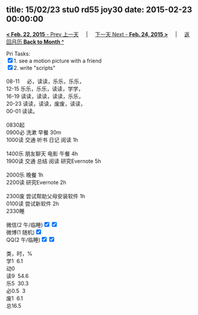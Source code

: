 title: 15/02/23 stu0 rd55 joy30
date: 2015-02-23 00:00:00
---
[**< Feb. 22, 2015** - Prev 上一天](/lifelogs/2015/02/d22.html) &nbsp; &nbsp; | &nbsp; &nbsp; [下一天 Next - **Feb. 24, 2015 >**](/lifelogs/2015/02/d24.html) &nbsp; &nbsp; |  &nbsp; &nbsp; [返回月历 **Back to Month ^**](/lifelogs/2015/02/index.html)
<br/><div>Pri Tasks:<br/><input type="checkbox" checked="true"/>1. see a motion picture with a friend<br/><input type="checkbox" checked="false"/>2. write "scripts"<div><br/></div>08-11     必，读读，乐乐，乐乐，<br/>12-15 乐乐，乐乐，读读，学学，<br/>16-19 读读，读读，读读，乐乐，<br/>20-23 读读，读读，废废，读读，</div><div>00-01 读读。</div><div><div><br/></div>0830起<br/>0900必 洗漱 早餐 30m<br/>1000读 交通 听书 日记 阅读 1h<div><br/></div>1400乐 朋友聊天 电影 午餐 4h<br/>1900读 交通 总结 阅读 研究Evernote 5h</div><div><br/></div><div>2000乐 晚餐 1h<br/>2200读 研究Evernote 2h</div><div><br/></div><div>2300废 尝试帮助父母安装软件 1h</div><div>0100读 尝试新软件 2h  </div><div>2330睡<div><br/></div>微信(2 午/临睡)<input type="checkbox" checked="true"/><input type="checkbox" checked="true"/><br/>微博(1 随机)<input type="checkbox" checked="true"/><br/>QQ(2 午/临睡)<input type="checkbox" checked="true"/><input type="checkbox" checked="true"/><div><br/></div>类，时，%<br/>学1  6.1<br/>动0<br/>读9  54.6<br/>乐5  30.3<br/>必0.5  3<br/>废1  6.1<br/>总16.5